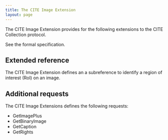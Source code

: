 ```yaml
---
title: The CITE Image Extension
layout: page
---
```


The CITE Image Extension provides for the following extensions to the CITE Collection protocol.

See the formal specification.


## Extended reference ##

The CITE Image Extension defines an a subreference to identify a region of interest (RoI) on an image.


## Additional requests ##

The CITE Image Extensions defines the following requests:

- GetImagePlus
- GetBinaryImage
- GetCaption
- GetRights


